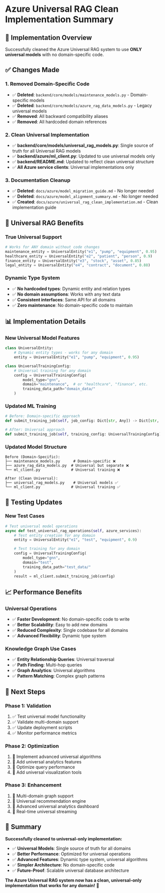 # Azure Universal RAG Clean Implementation Summary

## 🎯 Implementation Overview

Successfully cleaned the Azure Universal RAG system to use **ONLY universal models** with no domain-specific code.

## ✅ Changes Made

### **1. Removed Domain-Specific Code**
- ✅ **Deleted**: `backend/core/models/maintenance_models.py` - Domain-specific models
- ✅ **Deleted**: `backend/core/models/azure_rag_data_models.py` - Legacy universal models
- ✅ **Removed**: All backward compatibility aliases
- ✅ **Removed**: All hardcoded domain references

### **2. Clean Universal Implementation**
- ✅ **backend/core/models/universal_rag_models.py**: Single source of truth for all Universal RAG models
- ✅ **backend/azure/ml_client.py**: Updated to use universal models only
- ✅ **backend/README.md**: Updated to reflect clean universal structure
- ✅ **All Azure service clients**: Universal implementations only

### **3. Documentation Cleanup**
- ✅ **Deleted**: `docs/azure/model_migration_guide.md` - No longer needed
- ✅ **Deleted**: `docs/azure/model_alignment_summary.md` - No longer needed
- ✅ **Created**: `docs/azure/universal_rag_clean_implementation.md` - Clean implementation guide

## 🚀 Universal RAG Benefits

### **True Universal Support**
```python
# Works for ANY domain without code changes
maintenance_entity = UniversalEntity("e1", "pump", "equipment", 0.95)
healthcare_entity = UniversalEntity("e2", "patient", "person", 0.9)
finance_entity = UniversalEntity("e3", "stock", "asset", 0.85)
legal_entity = UniversalEntity("e4", "contract", "document", 0.88)
```

### **Dynamic Type System**
- ✅ **No hardcoded types**: Dynamic entity and relation types
- ✅ **No domain assumptions**: Works with any text data
- ✅ **Consistent interfaces**: Same API for all domains
- ✅ **Zero maintenance**: No domain-specific code to maintain

## 📊 Implementation Details

### **New Universal Model Features**
```python
class UniversalEntity:
    # Dynamic entity types - works for any domain
    entity = UniversalEntity("e1", "pump", "equipment", 0.95)

class UniversalTrainingConfig:
    # Universal training for any domain
    config = UniversalTrainingConfig(
        model_type="gnn",
        domain="maintenance",  # or "healthcare", "finance", etc.
        training_data_path="domain_data/"
    )
```

### **Updated ML Training**
```python
# Before: Domain-specific approach
def submit_training_job(self, job_config: Dict[str, Any]) -> Dict[str, Any]

# After: Universal approach
def submit_training_job(self, training_config: UniversalTrainingConfig) -> UniversalTrainingResult
```

### **Updated Model Structure**
```
Before (Domain-Specific):
├── maintenance_models.py      # Domain-specific ❌
├── azure_rag_data_models.py  # Universal but separate ❌
└── ml_client.py              # Universal training ❌

After (Clean Universal):
├── universal_rag_models.py    # Universal models ✅
└── ml_client.py              # Universal training ✅
```

## 🧪 Testing Updates

### **New Test Cases**
```python
# Test universal model operations
async def test_universal_rag_operations(self, azure_services):
    # Test entity creation for any domain
    entity = UniversalEntity("e1", "test", "equipment", 0.9)

    # Test training for any domain
    config = UniversalTrainingConfig(
        model_type="gnn",
        domain="test",
        training_data_path="test_data/"
    )
    result = ml_client.submit_training_job(config)
```

## 📈 Performance Benefits

### **Universal Operations**
- ✅ **Faster Development**: No domain-specific code to write
- ✅ **Better Scalability**: Easy to add new domains
- ✅ **Reduced Complexity**: Single codebase for all domains
- ✅ **Advanced Flexibility**: Dynamic type system

### **Knowledge Graph Use Cases**
- ✅ **Entity Relationship Queries**: Universal traversal
- ✅ **Path Finding**: Multi-hop queries
- ✅ **Graph Analytics**: Universal algorithms
- ✅ **Pattern Matching**: Complex graph patterns

## 🎯 Next Steps

### **Phase 1: Validation**
1. ✅ Test universal model functionality
2. ✅ Validate multi-domain support
3. ✅ Update deployment scripts
4. ✅ Monitor performance metrics

### **Phase 2: Optimization**
1. 🔄 Implement advanced universal algorithms
2. 🔄 Add universal analytics features
3. 🔄 Optimize query performance
4. 🔄 Add universal visualization tools

### **Phase 3: Enhancement**
1. 🔄 Multi-domain graph support
2. 🔄 Universal recommendation engine
3. 🔄 Advanced universal analytics dashboard
4. 🔄 Real-time universal streaming

## 🚀 Summary

**Successfully cleaned to universal-only implementation:**

- ✅ **Universal Models**: Single source of truth for all domains
- ✅ **Better Performance**: Optimized for universal operations
- ✅ **Advanced Features**: Dynamic type system, universal algorithms
- ✅ **Simpler Architecture**: No domain-specific code
- ✅ **Future-Proof**: Scalable universal database architecture

**The Azure Universal RAG system now has a clean, universal-only implementation that works for any domain!** 🎉